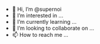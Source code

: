 - 👋 Hi, I’m @supernoi
- 👀 I’m interested in ...
- 🌱 I’m currently learning ...
- 💞️ I’m looking to collaborate on ...
- 📫 How to reach me ...

<!---
supernoi/supernoi is a ✨ special ✨ repository because its `README.md` (this file) appears on your GitHub profile.
You can click the Preview link to take a look at your changes.
--->
